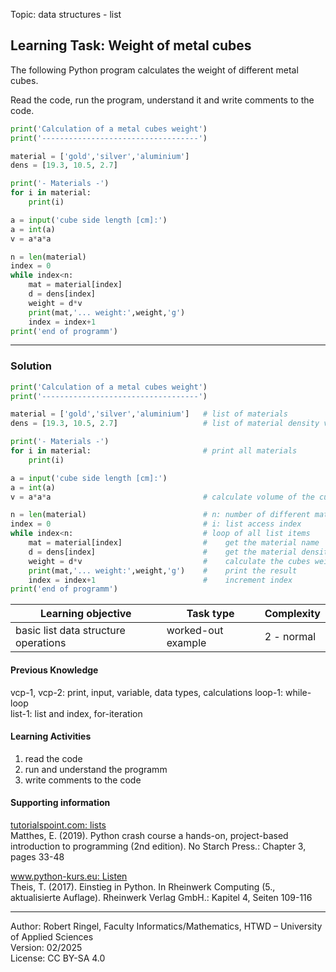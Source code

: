 Topic: data structures - list

## Learning Task: Weight of metal cubes

The following Python program calculates the weight of different metal cubes.

Read the code, run the program, understand it and write comments to the code.

``` python
print('Calculation of a metal cubes weight')
print('-----------------------------------')

material = ['gold','silver','aluminium']
dens = [19.3, 10.5, 2.7]

print('- Materials -')
for i in material:
	print(i)

a = input('cube side length [cm]:')
a = int(a)
v = a*a*a

n = len(material)
index = 0
while index<n:
	mat = material[index]
	d = dens[index]
	weight = d*v
	print(mat,'... weight:',weight,'g')
	index = index+1
print('end of programm')
```

---------------------------------------

### Solution

``` python
print('Calculation of a metal cubes weight')
print('-----------------------------------')

material = ['gold','silver','aluminium']   # list of materials
dens = [19.3, 10.5, 2.7]                   # list of material density values

print('- Materials -')
for i in material:                         # print all materials
	print(i)

a = input('cube side length [cm]:')
a = int(a)
v = a*a*a                                  # calculate volume of the cube

n = len(material)                          # n: number of different materials
index = 0                                  # i: list access index
while index<n:                             # loop of all list items
	mat = material[index]                  #    get the material name
	d = dens[index]                        #    get the material density
	weight = d*v                           #    calculate the cubes weight
	print(mat,'... weight:',weight,'g')    #    print the result
	index = index+1                        #    increment index
print('end of programm')
```

| **Learning objective**                         | **Task type**   | **Complexity** |
| ---------------------------------------------- | --------------- | -------------- |
| basic list data structure operations           | worked-out example | 2 - normal     |  

#### Previous Knowledge

vcp-1, vcp-2: print, input, variable, data types, calculations
loop-1: while-loop  
list-1: list and index, for-iteration
  
#### Learning Activities

1) read the code
2) run and understand the programm 
3) write comments to the code

#### Supporting information

[tutorialspoint.com: lists](https://www.tutorialspoint.com/python/python_lists.htm)  
Matthes, E. (2019). Python crash course a hands-on, project-based introduction to programming (2nd edition). No Starch Press.: Chapter 3, pages 33-48  

[www.python-kurs.eu: Listen](https://www.python-kurs.eu/python3_listen.php)  
Theis, T. (2017). Einstieg in Python. In Rheinwerk Computing (5., aktualisierte Auflage). Rheinwerk Verlag GmbH.: Kapitel 4, Seiten 109-116

---------------------------------------

Author: Robert Ringel, Faculty Informatics/Mathematics, HTWD – University of Applied Sciences  
Version: 02/2025  
License: CC BY-SA 4.0